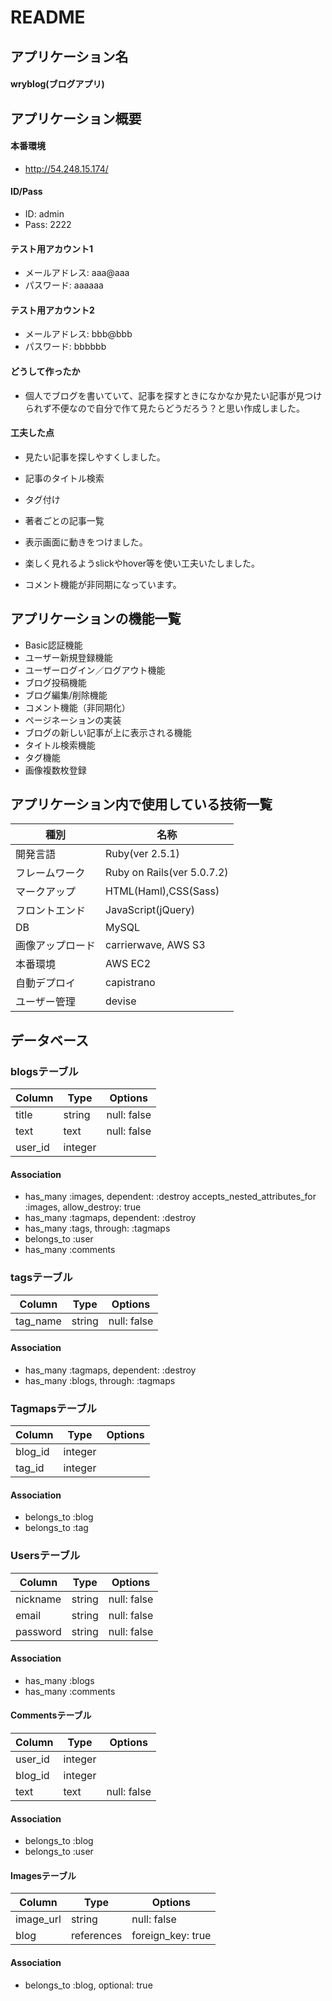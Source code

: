 # README

## アプリケーション名
#### wryblog(ブログアプリ)

## アプリケーション概要

#### 本番環境
- http://54.248.15.174/
#### ID/Pass
- ID: admin
- Pass: 2222
#### テスト用アカウント1
- メールアドレス: aaa@aaa
- パスワード: aaaaaa     
#### テスト用アカウント2
- メールアドレス: bbb@bbb
- パスワード: bbbbbb

#### どうして作ったか
- 個人でブログを書いていて、記事を探すときになかなか見たい記事が見つけられず不便なので自分で作て見たらどうだろう？と思い作成しました。

#### 工夫した点
- 見たい記事を探しやすくしました。
- 記事のタイトル検索
- タグ付け
- 著者ごとの記事一覧

- 表示画面に動きをつけました。
- 楽しく見れるようslickやhover等を使い工夫いたしました。

- コメント機能が非同期になっています。

## アプリケーションの機能一覧

- Basic認証機能
- ユーザー新規登録機能
- ユーザーログイン／ログアウト機能
- ブログ投稿機能
- ブログ編集/削除機能
- コメント機能（非同期化）
- ページネーションの実装
- ブログの新しい記事が上に表示される機能
- タイトル検索機能
- タグ機能
- 画像複数枚登録

## アプリケーション内で使用している技術一覧

|種別|名称|
|------|----|
|開発言語|Ruby(ver 2.5.1)|
|フレームワーク|Ruby on Rails(ver 5.0.7.2)|
|マークアップ|HTML(Haml),CSS(Sass)|
|フロントエンド|JavaScript(jQuery)|
|DB|MySQL|
|画像アップロード|carrierwave, AWS S3|
|本番環境|AWS EC2|
|自動デプロイ|capistrano|
|ユーザー管理|devise|

## データベース

### blogsテーブル
|Column|Type|Options|
|------|----|-------|
|title|string|null: false|
|text|text|null: false|
|user_id|integer|

#### Association
- has_many :images, dependent: :destroy
  accepts_nested_attributes_for :images, allow_destroy: true
- has_many :tagmaps, dependent: :destroy
- has_many :tags, through: :tagmaps
- belongs_to :user
- has_many :comments


### tagsテーブル
|Column|Type|Options|
|------|----|-------|
|tag_name|string|null: false|

#### Association
- has_many :tagmaps, dependent: :destroy
- has_many :blogs, through: :tagmaps


### Tagmapsテーブル
|Column|Type|Options|
|------|----|-------|
|blog_id|integer|
|tag_id|integer|

#### Association
- belongs_to :blog
- belongs_to :tag


### Usersテーブル
|Column|Type|Options|
|------|----|-------|
|nickname|string|null: false|
|email|string|null: false|
|password|string|null: false|

#### Association
- has_many :blogs
- has_many :comments 
  

#### Commentsテーブル
|Column|Type|Options|
|------|----|-------|
|user_id|integer|
|blog_id|integer|
|text|text|null: false|

#### Association
- belongs_to :blog
- belongs_to :user 

#### Imagesテーブル
|Column|Type|Options|
|------|----|-------|
|image_url|string|null: false|
|blog|references|foreign_key: true|

#### Association
- belongs_to :blog, optional: true


